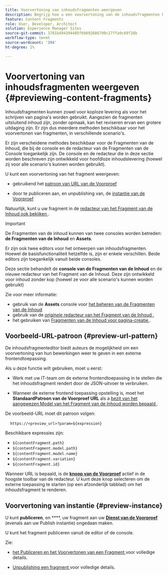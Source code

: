 ```yaml
---
title: Voorvertoning van inhoudsfragmenten weergeven
description: Begrijp hoe u een voorvertoning van de inhoudsfragmenten kunt weergeven aan de hand van een reeks methoden.
feature: Content Fragments
role: User, Developer, Architect
solution: Experience Manager Sites
source-git-commit: 3781b494394405f69892686790c17ffa9c69f28b
workflow-type: tm+mt
source-wordcount: '394'
ht-degree: 1%

---
```


# Voorvertoning van inhoudsfragmenten weergeven {#previewing-content-fragments}

Inhoudsfragmenten kunnen zowel voor koploze levering als voor het schrijven van pagina&#39;s worden gebruikt. Aangezien de fragmenten uitsluitend inhoud zijn, zonder opmaak, kan het reviseren ervan een grotere uitdaging zijn. Er zijn dus meerdere methoden beschikbaar voor het voorvertonen van fragmenten, in verschillende scenario&#39;s.

Er zijn verscheidene methodes beschikbaar voor de Fragmenten van de Inhoud, die bij de console en de redacteur van de Fragmenten van de Console toegankelijk zijn. De console en de redacteur die in deze sectie worden beschreven zijn ontwikkeld voor hoofdloze inhoudslevering (hoewel zij voor alle scenario&#39;s kunnen worden gebruikt).

U kunt een voorvertoning van het fragment weergeven:

* gebruikend het [ patroon van URL van de Voorproef ](#preview-url-pattern)

* door te publiceren aan, en unpublishing van, de [ instantie van de Voorproef ](#preview-instance)

<!--
* with a HTML template, using **[Preview]()** from the Content Fragments console
-->

Natuurlijk, kunt u uw fragment in de [ redacteur van het Fragment van de Inhoud ook bekijken ](/help/sites-cloud/administering/content-fragments/authoring.md).

>[!IMPORTANT]
>
>De Fragmenten van de inhoud kunnen van twee consoles worden betreden: **de Fragmenten van de Inhoud** en **Assets**.
>
>Er zijn ook twee editors voor het ontwerpen van inhoudsfragmenten. Hoewel de basisfunctionaliteit hetzelfde is, zijn er enkele verschillen. Beide editors zijn toegankelijk vanuit beide consoles.
>
>Deze sectie behandelt de **console van de Fragmenten van de Inhoud** en de *nieuwe* redacteur van het Fragment van de Inhoud. Deze zijn ontwikkeld voor inhoud zonder kop (hoewel ze voor alle scenario&#39;s kunnen worden gebruikt)
>
>Zie voor meer informatie:
>
>* gebruik van de **Assets** console voor [ het beheren van de Fragmenten van de Inhoud ](/help/assets/content-fragments/content-fragments-managing.md)
>* gebruik van de [*originele* redacteur van het Fragment van de Inhoud ](/help/assets/content-fragments/content-fragments-variations.md),
>* het gebruiken van [ Fragmenten van de Inhoud voor pagina-creatie ](/help/sites-cloud/authoring/fragments/content-fragments.md).

## Voorbeeld-URL-patroon {#preview-url-pattern}

De inhoudsfragmenteditor biedt auteurs de mogelijkheid om een voorvertoning van hun bewerkingen weer te geven in een externe frontendtoepassing.

Als u deze functie wilt gebruiken, moet u eerst:

* Werk met uw IT-team om de externe frontendtoepassing in te stellen die het inhoudsfragment rendert door de JSON-uitvoer te verbruiken.

* Wanneer de externe frontend toepassing opstelling is, moet het **StandaardPatroon van de Voorproef URL** als a [ bezit van het aangewezen Model van het Fragment van de Inhoud worden bepaald ](/help/sites-cloud/administering/content-fragments/managing-content-fragment-models.md#model-properties).

De voorbeeld-URL moet dit patroon volgen:

    `https://<preview_url>?param=${expression}`

Beschikbare expressies zijn:

* `${contentFragment.path}`
* `${contentFragment.model.path}`
* `${contentFragment.model.name}`
* `${contentFragment.variation}`
* `${contentFragment.id}`

Wanneer URL is bepaald, is de **[knoop van de Voorproef](/help/sites-cloud/administering/content-fragments/authoring.md#preview-content-fragment)** actief in de hoogste toolbar van de redacteur. U kunt deze knop selecteren om de externe toepassing te starten (op een afzonderlijk tabblad) om het inhoudsfragment te renderen.

## Voorvertoning van instantie {#preview-instance}

U kunt **publiceren**, en ****, uw fragment aan uw **[Dienst van de Voorproef](/help/headless/deployment/architecture.md)** (evenals aan uw Publish instantie) ongedaan maken.

U kunt het fragment publiceren vanuit de editor of de console.

Zie:

* [ het Publiceren en het Voorvertonen van een Fragment ](/help/sites-cloud/administering/content-fragments/managing.md#publishing-and-previewing-a-fragment) voor volledige details.

* [ Unpublishing een fragment ](/help/sites-cloud/administering/content-fragments/managing.md#unpublishing-a-fragment) voor volledige details.

<!--
## Preview based on a HTML Template {#preview-based-on-a-html-template}

The Content Fragment console provides a **Preview** option for every fragment.

The icon can be selected to open a dialog that represents the fragment based on a HTML template. You can use the default template, or develop and load your own.
-->
